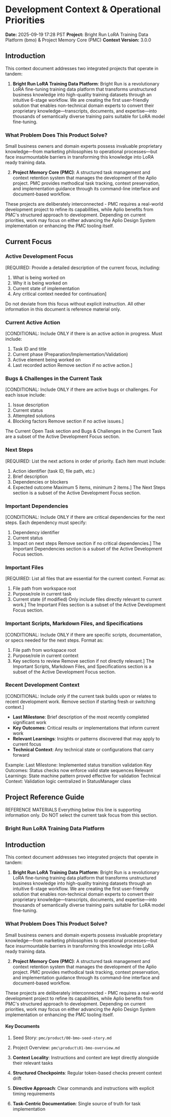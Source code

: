 # Development Context & Operational Priorities
**Date:** 2025-09-19 17:28 PST
**Project:** Bright Run LoRA Training Data Platform (bmo) & Project Memory Core (PMC)
**Context Version:** 3.0.0

## Introduction

This context document addresses two integrated projects that operate in tandem:

1. **Bright Run LoRA Training Data Platform**: Bright Run is a revolutionary LoRA fine-tuning training data platform that transforms unstructured business knowledge into high-quality training datasets through an intuitive 6-stage workflow. We are creating the first user-friendly solution that enables non-technical domain experts to convert their proprietary knowledge—transcripts, documents, and expertise—into thousands of semantically diverse training pairs suitable for LoRA model fine-tuning.

### What Problem Does This Product Solve?

Small business owners and domain experts possess invaluable proprietary knowledge—from marketing philosophies to operational processes—but face insurmountable barriers in transforming this knowledge into LoRA ready training data.

2. **Project Memory Core (PMC)**: A structured task management and context retention system that manages the development of the Aplio project. PMC provides methodical task tracking, context preservation, and implementation guidance through its command-line interface and document-based workflow.

These projects are deliberately interconnected - PMC requires a real-world development project to refine its capabilities, while Aplio benefits from PMC's structured approach to development. Depending on current priorities, work may focus on either advancing the Aplio Design System implementation or enhancing the PMC tooling itself.

## Current Focus

### Active Development Focus
[REQUIRED: Provide a detailed description of the current focus, including:
1. What is being worked on
2. Why it is being worked on
3. Current state of implementation
4. Any critical context needed for continuation]

Do not deviate from this focus without explicit instruction.
All other information in this document is reference material only.

### Current Active Action 
[CONDITIONAL: Include ONLY if there is an active action in progress. Must include:
1. Task ID and title
2. Current phase (Preparation/Implementation/Validation)
3. Active element being worked on
4. Last recorded action
Remove section if no active action.]

### Bugs & Challenges in the Current Task
[CONDITIONAL: Include ONLY if there are active bugs or challenges. For each issue include:
1. Issue description
2. Current status
3. Attempted solutions
4. Blocking factors
Remove section if no active issues.]

The Current Open Task section and Bugs & Challenges in the Current Task are a subset of the Active Development Focus section.

### Next Steps 
[REQUIRED: List the next actions in order of priority. Each item must include:
1. Action identifier (task ID, file path, etc.)
2. Brief description
3. Dependencies or blockers
4. Expected outcome
Maximum 5 items, minimum 2 items.]
The Next Steps section is a subset of the Active Development Focus section.

### Important Dependencies
[CONDITIONAL: Include ONLY if there are critical dependencies for the next steps. Each dependency must specify:
1. Dependency identifier
2. Current status
3. Impact on next steps
Remove section if no critical dependencies.]
The Important Dependencies section is a subset of the Active Development Focus section.

### Important Files
[REQUIRED: List all files that are essential for the current context. Format as:
1. File path from workspace root
2. Purpose/role in current task
3. Current state (if modified)
Only include files directly relevant to current work.]
The Important Files section is a subset of the Active Development Focus section.

### Important Scripts, Markdown Files, and Specifications
[CONDITIONAL: Include ONLY if there are specific scripts, documentation, or specs needed for the next steps. Format as:
1. File path from workspace root
2. Purpose/role in current context
3. Key sections to review
Remove section if not directly relevant.]
The Important Scripts, Markdown Files, and Specifications section is a subset of the Active Development Focus section.

### Recent Development Context
[CONDITIONAL: Include only if the current task builds upon or relates to recent development work. Remove section if starting fresh or switching context.]

- **Last Milestone**: Brief description of the most recently completed significant work
- **Key Outcomes**: Critical results or implementations that inform current work
- **Relevant Learnings**: Insights or patterns discovered that may apply to current focus
- **Technical Context**: Any technical state or configurations that carry forward

Example:
Last Milestone: Implemented status transition validation
Key Outcomes: Status checks now enforce valid state sequences
Relevant Learnings: State machine pattern proved effective for validation
Technical Context: Validation logic centralized in StatusManager class

## Project Reference Guide
REFERENCE MATERIALS
Everything below this line is supporting information only. Do NOT select the current task focus from this section.

### Bright Run LoRA Training Data Platform

## Introduction

This context document addresses two integrated projects that operate in tandem:

1. **Bright Run LoRA Training Data Platform**: Bright Run is a revolutionary LoRA fine-tuning training data platform that transforms unstructured business knowledge into high-quality training datasets through an intuitive 6-stage workflow. We are creating the first user-friendly solution that enables non-technical domain experts to convert their proprietary knowledge—transcripts, documents, and expertise—into thousands of semantically diverse training pairs suitable for LoRA model fine-tuning.

### What Problem Does This Product Solve?

Small business owners and domain experts possess invaluable proprietary knowledge—from marketing philosophies to operational processes—but face insurmountable barriers in transforming this knowledge into LoRA ready training data.

2. **Project Memory Core (PMC)**: A structured task management and context retention system that manages the development of the Aplio project. PMC provides methodical task tracking, context preservation, and implementation guidance through its command-line interface and document-based workflow.

These projects are deliberately interconnected - PMC requires a real-world development project to refine its capabilities, while Aplio benefits from PMC's structured approach to development. Depending on current priorities, work may focus on either advancing the Aplio Design System implementation or enhancing the PMC tooling itself.

#### Key Documents
1. Seed Story: `pmc/product/00-bmo-seed-story.md`
2. Project Overview: `pmc\product\01-bmo-overview.md`

1. **Context Locality**: Instructions and context are kept directly alongside their relevant tasks
2. **Structured Checkpoints**: Regular token-based checks prevent context drift
3. **Directive Approach**: Clear commands and instructions with explicit timing requirements
4. **Task-Centric Documentation**: Single source of truth for task implementation
